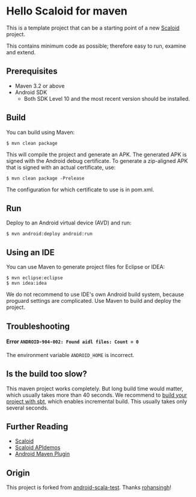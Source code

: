 # Hello Scaloid for maven

This is a template project that can be a starting point of a new [Scaloid](https://github.com/pocorall/scaloid) project. 

This contains minimum code as possible; therefore easy to run, examine and extend.

Prerequisites
-------------
* Maven 3.2 or above
* Android SDK
  - Both SDK Level 10 and the most recent version should be installed.

Build
-----
You can build using Maven:

    $ mvn clean package

This will compile the project and generate an APK. The generated APK is
signed with the Android debug certificate. To generate a zip-aligned APK
that is signed with an actual certificate, use:

    $ mvn clean package -Prelease

The configuration for which certificate to use is in pom.xml.

Run
---
Deploy to an Android virtual device (AVD) and run:

    $ mvn android:deploy android:run

Using an IDE
------------
You can use Maven to generate project files for Eclipse or IDEA:

    $ mvn eclipse:eclipse
    $ mvn idea:idea
    
We do not recommend to use IDE's own Android build system, because proguard settings are complicated.
Use Maven to build and deploy the project.

Troubleshooting
---------------

#### Error `ANDROID-904-002: Found aidl files: Count = 0`
The environment variable `ANDROID_HOME` is incorrect.

Is the build too slow?
----------------------
This maven project works completely. But long build time would matter, which usually takes more than 40 seconds.
We recommend to [build your project with sbt](https://github.com/pocorall/hello-scaloid-sbt), which enables incremental build.
This usually takes only several seconds.

Further Reading
---------------
- [Scaloid](https://github.com/pocorall/scaloid)
- [Scaloid APIdemos](https://github.com/pocorall/scaloid-apidemos)
- [Android Maven Plugin](http://code.google.com/p/maven-android-plugin/)


Origin
------
This project is forked from [android-scala-test](https://github.com/rohansingh/android-scala-test). Thanks [rohansingh](https://github.com/rohansingh)!
